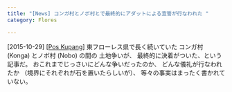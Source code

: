 ```yaml
---
title: "[News] コンガ村とノボ村とで最終的にアダットによる宣誓が行なわれた "
category: Flores

---
```


[2015-10-29] [[Pos Kupang]](http://kupang.tribunnews.com/2015/10/29/konga-dan-nobo-akhirnya-gelar-sumpah-adat?utm_source=dlvr.it&utm_medium=twitter&utm_campaign=poskupang)  東フローレス県で長く続いていた
コンガ村 (Konga) とノボ村 (Nobo) の間の
土地争いが、
最終的に決着がついた、という記事だ。
おこれまでじっさいにどんな争いだったのか、
どんな儀礼が行なわれたか
（境界にそれぞれが石を置いたらしいが）、
等々の事実はまったく書かれていない。

